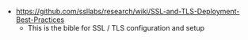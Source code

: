 - https://github.com/ssllabs/research/wiki/SSL-and-TLS-Deployment-Best-Practices
  - This is the bible for SSL / TLS configuration and setup